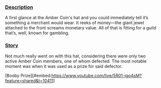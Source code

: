 [chapter]: # (undefined)
[quote]:   # (You are of the Amber Coin?!)
[name]:    # (Amber Coin Hat)
[images]:  # (Nanamoo and Shakira wearing the Amber Coin Hat)

### <u>Description</u> 
A first glance at the Amber Coin's hat and you could immediately tell it’s something a merchant would wear. It reeks of money—the giant jewel attached to the front screams monetary value. All of that is fitting for a guild that’s, well, known for gambling.

### <u>Story</u> 
Not much really went on with this hat, considering there were only two active Amber Coin members, one of whom defected. The most notable moment was when it was used as a prize for said defector.

[Booby Prize][#embed:https://www.youtube.com/live/5R01-igo4sM?feature=shared&t=10411]